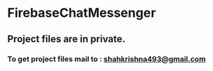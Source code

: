 # FirebaseChatMessenger
## Project files are in private. 
### To get project files mail to : shahkrishna493@gmail.com
